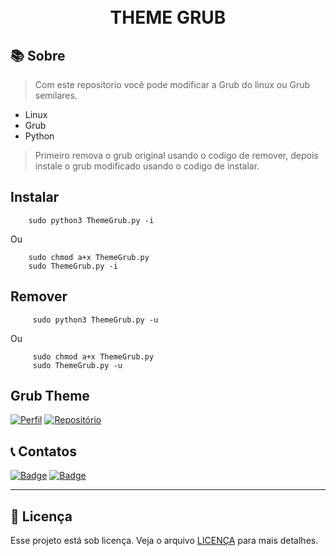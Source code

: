 <h1 align="center">
<br>THEME GRUB
</h1>

## 📚 Sobre

> Com este repositorio você pode modificar a Grub do linux ou Grub semilares.

- Linux
- Grub
- Python

> Primeiro remova o grub original usando o codigo de remover, depois instale o grub modificado usando o codigo de instalar.
## Instalar

```
    sudo python3 ThemeGrub.py -i 
```
    
Ou

```
    sudo chmod a+x ThemeGrub.py
    sudo ThemeGrub.py -i
```
## Remover

```
     sudo python3 ThemeGrub.py -u
```
Ou

``` 
     sudo chmod a+x ThemeGrub.py
     sudo ThemeGrub.py -u
```

## Grub Theme

[![Perfil](https://img.shields.io/badge/perfil%20-%23323330.svg?&style=for-the-badge&logo=perfil&logoColor=black&color=F745B5)](https://github.com/Thxssio)
[![Repositório](https://img.shields.io/badge/repositório%20-%23323330.svg?&style=for-the-badge&logo=repositório&logoColor=black&color=8000FF)](https://github.com/Thxssio/ThemeGrub)


## 📞 Contatos

[![Badge](https://img.shields.io/badge/Instagram-E4405F?style=for-the-badge&logo=instagram&logoColor=white)](https://instagram.com/thxssio)
[![Badge](https://img.shields.io/badge/LinkedIn-0077B5?style=for-the-badge&logo=linkedin&logoColor=white)](https://)

---

## 🍜 Licença

Esse projeto está sob licença. Veja o arquivo [LICENÇA](LICENSE.md) para mais detalhes.<br>




